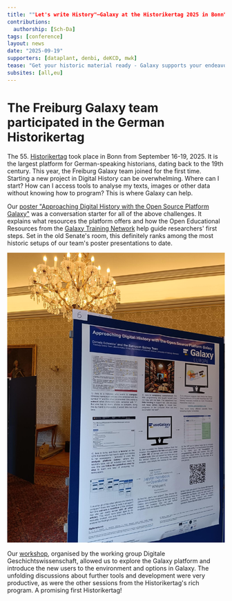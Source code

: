 ```yaml
---
title: ""Let's write History"–Galaxy at the Historikertag 2025 in Bonn"
contributions:
  authorship: [Sch-Da]
tags: [conference]
layout: news
date: "2025-09-19"
supporters: [dataplant, denbi, deKCD, mwk] 
tease: "Get your historic material ready - Galaxy supports your endeavours in Digital History"
subsites: [all,eu]
---
```

# The Freiburg Galaxy team participated in the German Historikertag

The 55. [Historikertag](https://www.historikertag.de/Bonn2025/en/) took place in Bonn from September 16-19, 2025.
It is the largest platform for German-speaking historians, dating back to the 19th century.
This year, the Freiburg Galaxy team joined for the first time.
Starting a new project in Digital History can be overwhelming. Where can I start? How can I access tools to analyse my texts, images or other data without knowing how to program? 
This is where Galaxy can help.

Our [poster "Approaching Digital History with the Open Source Platform Galaxy"](https://zenodo.org/records/17016028) was a conversation starter for all of the above challenges.
It explains what resources the platform offers and how the Open Educational Resources from the [Galaxy Training Network](https://training.galaxyproject.org/training-material/topics/digital-humanities/) help guide researchers' first steps.
Set in the old Senate's room, this definitely ranks among the most historic setups of our team's poster presentations to date.

![The Galaxy Freiburg Poster at the Historikertag 2025](./GalPoster.jpeg)

Our [workshop](https://digigw.hypotheses.org/6292), organised by the working group Digitale Geschichtswissenschaft, allowed us to explore the Galaxy platform and introduce the new users to the environment and options in Galaxy. The unfolding discussions about further tools and development were very productive, as were the other sessions from the Historikertag's rich program. A promising first Historikertag!
